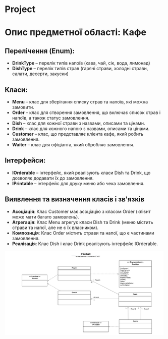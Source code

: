 # Project
# Опис предметної області: Кафе

## Перелічення (Enum):
- **DrinkType** – перелік типів напоїв (кава, чай, сік, вода, лимонад)
- **DishType** – перелік типів страв (гарячі страви, холодні страви, салати, десерти, закуски)

## Класи:
- **Menu** – клас для зберігання списку страв та напоїв, які можна замовити.
- **Order** – клас для створення замовлення, що включає список страв і напоїв, а також статус замовлення.
- **Dish** – клас для кожної страви з назвами, описами та цінами.
- **Drink** – клас для кожного напою з назвами, описами та цінами.
- **Customer** – клас, що представляє клієнта кафе, який робить замовлення.
- **Waiter** – клас для офіціанта, який обробляє замовлення.

## Інтерфейси:
- **IOrderable** – інтерфейс, який реалізують класи Dish та Drink, що дозволяє додавати їх до замовлення.
- **IPrintable** – інтерфейс для друку меню або чека замовлення.

## Виявлення та визначення класів і зв'язків
- **Асоціація**: Клас Customer має асоціацію з класом Order (клієнт може мати багато замовлень).
- **Агрегація**: Клас Menu агрегує класи Dish та Drink (меню містить страви та напої, але не є їх власником).
- **Композиція**: Клас Order містить страви та напої, що є частинами замовлення.
- **Реалізація**: Клас Dish і клас Drink реалізують інтерфейс IOrderable.

![Рисунок 1 – Детальне проєктування елементів моделі предметної області](1.png)

